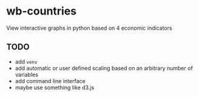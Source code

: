 # wb-countries
View interactive graphs in python based on 4 economic indicators

## TODO
- add `venv` 
- add automatic or user defined scaling based on an arbitrary number of variables
- add command line interface
- maybe use something like d3.js